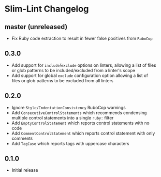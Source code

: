 # Slim-Lint Changelog

## master (unreleased)

* Fix Ruby code extraction to result in fewer false positives from `RuboCop`

## 0.3.0

* Add support for `include`/`exclude` options on linters, allowing a list of
  files or glob patterns to be included/excluded from a linter's scope
* Add support for global `exclude` configuration option allowing a list of
  files or glob patterns to be excluded from all linters

## 0.2.0

* Ignore `Style/IndentationConsistency` RuboCop warnings
* Add `ConsecutiveControlStatements` which recommends condensing multiple
  control statements into a single `ruby:` filter
* Add `EmptyControlStatement` which reports control statements with no code
* Add `CommentControlStatement` which reports control statement with only
  comments
* Add `TagCase` which reports tags with uppercase characters

## 0.1.0

* Initial release
